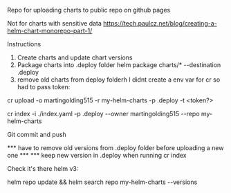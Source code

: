 Repo for uploading charts to public repo on github pages

Not for charts with sensitive data
https://tech.paulcz.net/blog/creating-a-helm-chart-monorepo-part-1/

Instructions

1. Create charts and update chart versions
2. Package charts into .deploy folder
   helm package charts/* --destination .deploy
3. remove old charts from deploy folderh
I didnt create a env var for cr so had to pass token:

cr upload -o martingolding515 -r my-helm-charts -p .deploy -t <token?>

cr index -i ./index.yaml -p .deploy --owner martingolding515 --repo my-helm-charts

Git commit and push

*** have to remove old versions from .deploy folder before uploading a new one ***
*** keep new version in .deploy when running cr index

Check it's there helm v3:

helm repo update && helm search repo  my-helm-charts --versions
